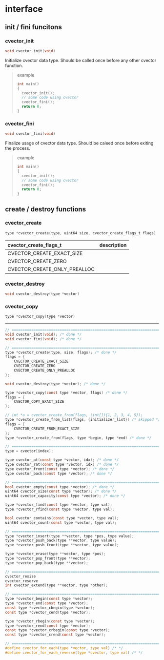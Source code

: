
# interface

## init / fini funcitons

### cvector_init
```c
void cvector_init(void)
```
Initialize cvector data type. Should be called once before any other cvector
function.
> example
> ```c
> int main()
> {
> 	cvector_init();
> 	// some code using cvector
> 	cvector_fini();
> 	return 0;
> }
> ```


### cvector_fini
```c
void cvector_fini(void)
```
Finalize usage of cvector data type. Should be caleed once before exiting the
process.
> example
> ```c
> int main()
> {
> 	cvector_init();
> 	// some code using cvector
> 	cvector_fini();
> 	return 0;
> }
> ```



## create / destroy functions

### cvector_create
```c
type *cvector_create(type, uint64 size, cvector_create_flags_t flags)
```
| cvector_create_flags_t       | description |
|:---------------------------- |:------------|
| CVECTOR_CREATE_EXACT_SIZE    |             |
| CVECTOR_CREATE_ZERO          |             |
| CVECTOR_CREATE_ONLY_PREALLOC |             |


### cvector_destroy
```c
void cvector_destroy(type *vector)
```

### cvector_copy
```c
type *cvector_copy(type *vector)
```




--------------------------------------------------------------------------------
```c
// =============================================================================
void cvector_init(void); /* done */
void cvector_fini(void); /* done */

// =============================================================================
type *cvector_create(type, size, flags); /* done */
flags = {
	CVECTOR_CREATE_EXACT_SIZE
	CVECTOR_CREATE_ZERO
	CVECTOR_CREATE_ONLY_PREALLOC
};

void cvector_destroy(type *vector); /* done */

type *cvector_copy(const type *vector, flags) /* done */
flags = {
	CVECTOR_COPY_EXACT_SIZE
};

// int *a = cvector_create_from(flags, (int[]){1, 2, 3, 4, 5});
type *cvector_create_from_list(flags, {initializer_list}) /* skipped */
flags = {
	CVECTOR_CREATE_FROM_EXACT_SIZE
};
type *cvector_create_from(flags, type *begin, type *end) /* done */

// =============================================================================
type = cvector[index];

type cvector_at(const type *vector, idx); /* done */
type cvector_rat(const type *vector, idx) /* done */
type cvector_front(const type *vector); /* done */
type cvector_back(const type *vector); /* done */

// =============================================================================
bool cvector_empty(const type *vector); /* done */
uint64 cvector_size(const type *vector); /* done */
uint64 cvector_capacity(const type *vector); /* done */

type *cvector_find(const type *vector, type val);
type *cvector_rfind(const type *vector, type val);

bool cvector_contains(const type *vector, type val);
uint64 cvector_count(const type *vector, type val);

// =============================================================================
type *cvector_insert(type **vector, type *pos, type value);
type *cvector_push_back(type **vector, type value);
type *cvector_push_front(type **vector, type value);

type *cvector_erase(type **vector, type *pos);
type *cvector_pop_front(type **vector);
type *cvector_pop_back(type **vector);

// =============================================================================
cvector_resize
cvector_reserve
int cvector_extend(type **vector, type *other);

// =============================================================================
type *cvector_begin(const type *vector);
type *cvector_end(const type *vector);
const type *cvector_cbegin(type *vector);
const type *cvector_cend(type *vector);

type *cvector_rbegin(const type *vector);
type *cvector_rend(const type *vector);
const type *cvector_crbegin(const type *vector);
const type *cvector_crend(const type *vector);

// =============================================================================
#define cvector_for_each(type *vector, type val) /* */
#define cvector_for_each_reverse(type *cvector, type val) /* */
```